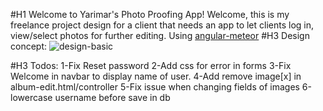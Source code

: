 #H1 Welcome to Yarimar's Photo Proofing App!
Welcome, this is my freelance project design for a client that needs
an app to let clients log in, view/select photos for further editing.
Using [angular-meteor](https://github.com/Urigo/angular-meteor)
#H3 Design concept:
![design-basic](https://github.com/donedgardo/yarimarPhotography/design/basic-template.png)

#H3 Todos:
1-Fix Reset password
2-Add css for error in forms
3-Fix Welcome in navbar to display name of user.
4-Add remove image[x] in album-edit.html/controller
5-Fix issue when changing fields of images
6-lowercase username before save in db


